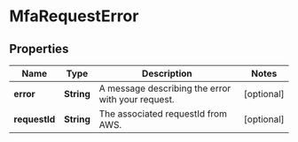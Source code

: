 

# MfaRequestError


## Properties

| Name | Type | Description | Notes |
|------------ | ------------- | ------------- | -------------|
|**error** | **String** | A message describing the error with your request. |  [optional] |
|**requestId** | **String** | The associated requestId from AWS. |  [optional] |



